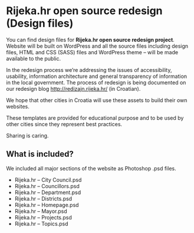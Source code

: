 # Rijeka.hr open source redesign (Design files)

You can find design files for **Rijeka.hr open source redesign project**. Website will be built on WordPress and all the source files including design files, HTML and CSS (SASS) files and WordPress theme – will be made available to the public.

In the redesign process we’re addressing the issues of accessibility, usability, information architecture and general transparency of information in the local government. The process of redesign is being documented on our redesign blog http://redizajn.rijeka.hr/ (in Croatian).

We hope that other cities in Croatia will use these assets to build their own websites.

These templates are provided for educational purpose and to be used by other cities since they represent best practices.

Sharing is caring.

## What is included?

We included all major sections of the website as Photoshop .psd files.

+ Rijeka.hr – City Council.psd
+ Rijeka.hr – Councillors.psd
+ Rijeka.hr – Department.psd
+ Rijeka.hr – Districts.psd
+ Rijeka.hr – Homepage.psd
+ Rijeka.hr – Mayor.psd
+ Rijeka.hr – Projects.psd
+ Rijeka.hr – Topics.psd
